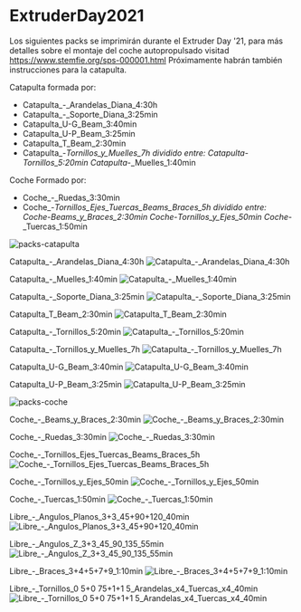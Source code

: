 # ExtruderDay2021

Los siguientes packs se imprimirán durante el Extruder Day '21, para más detalles sobre el montaje del coche autopropulsado visitad https://www.stemfie.org/sps-000001.html Próximamente habrán también instrucciones para la catapulta.

Catapulta formada por:
- Catapulta_-_Arandelas_Diana_4:30h
- Catapulta_-_Soporte_Diana_3:25min
- Catapulta_U-G_Beam_3:40min
- Catapulta_U-P_Beam_3:25min
- Catapulta_T_Beam_2:30min
- Catapulta_-_Tornillos_y_Muelles_7h
    dividido entre:
          Catapulta_-_Tornillos_5:20min
          Catapulta_-_Muelles_1:40min


Coche Formado por:
- Coche_-_Ruedas_3:30min
- Coche_-_Tornillos_Ejes_Tuercas_Beams_Braces_5h
     dividido entre:
           Coche_-_Beams_y_Braces_2:30min
           Coche_-_Tornillos_y_Ejes_50min
           Coche_-_Tuercas_1:50min

![packs-catapulta](https://user-images.githubusercontent.com/79287087/135293109-d60b4d43-59d8-43bf-aebd-917799f28cdc.png)

Catapulta_-_Arandelas_Diana_4:30h
![Catapulta_-_Arandelas_Diana_4:30h](https://user-images.githubusercontent.com/79287087/133203359-988693db-873d-441e-a1f7-013958e1320d.png)

Catapulta_-_Muelles_1:40min
![Catapulta_-_Muelles_1:40min](https://user-images.githubusercontent.com/79287087/133203362-4b1f9d6c-600d-4c02-b86b-7855fb5b673b.png)

Catapulta_-_Soporte_Diana_3:25min
![Catapulta_-_Soporte_Diana_3:25min](https://user-images.githubusercontent.com/79287087/133203363-c85778ef-d88d-4854-b2c5-b46e1249ed55.png)

Catapulta_T_Beam_2:30min
![Catapulta_T_Beam_2:30min](https://user-images.githubusercontent.com/79287087/133203364-c9fa5d66-0dee-4654-985f-301a7fa7d128.png)

Catapulta_-_Tornillos_5:20min
![Catapulta_-_Tornillos_5:20min](https://user-images.githubusercontent.com/79287087/133203367-95873d10-decc-467e-804a-d2bd9b6dfe4a.png)

Catapulta_-_Tornillos_y_Muelles_7h
![Catapulta_-_Tornillos_y_Muelles_7h](https://user-images.githubusercontent.com/79287087/133203370-da77fe0c-38bd-43c7-864a-d8864ddbdafe.png)

Catapulta_U-G_Beam_3:40min
![Catapulta_U-G_Beam_3:40min](https://user-images.githubusercontent.com/79287087/133203375-82740498-d3f6-4ed4-9188-245534d9b7ec.png)

Catapulta_U-P_Beam_3:25min
![Catapulta_U-P_Beam_3:25min](https://user-images.githubusercontent.com/79287087/133203376-3fbd1860-b037-4508-a020-c5f74df61e54.png)

![packs-coche](https://user-images.githubusercontent.com/79287087/135293105-38964fd7-de9f-4a1b-9162-1743f2474bd8.png)

Coche_-_Beams_y_Braces_2:30min
![Coche_-_Beams_y_Braces_2:30min](https://user-images.githubusercontent.com/79287087/133203377-0eed6292-043d-41e0-8344-f7ef9918abea.png)

Coche_-_Ruedas_3:30min
![Coche_-_Ruedas_3:30min](https://user-images.githubusercontent.com/79287087/133203380-33ec2304-c331-4b92-ae41-f150aa29a55c.png)

Coche_-_Tornillos_Ejes_Tuercas_Beams_Braces_5h
![Coche_-_Tornillos_Ejes_Tuercas_Beams_Braces_5h](https://user-images.githubusercontent.com/79287087/133203381-090bbc40-e0d9-4d1f-9b9c-0c26bfc1b04c.png)

Coche_-_Tornillos_y_Ejes_50min
![Coche_-_Tornillos_y_Ejes_50min](https://user-images.githubusercontent.com/79287087/133203382-58e6b409-2e1e-44c5-884f-98ccf6f10721.png)

Coche_-_Tuercas_1:50min
![Coche_-_Tuercas_1:50min](https://user-images.githubusercontent.com/79287087/133203384-1a77f8b5-30d3-40eb-8578-4c4fa41eb224.png)

Libre_-_Angulos_Planos_3+3_45+90+120_40min
![Libre_-_Angulos_Planos_3+3_45+90+120_40min](https://user-images.githubusercontent.com/79287087/133203386-2eb0f9f8-808a-4a56-9de6-29f392bbd59d.png)

Libre_-_Angulos_Z_3+3_45_90_135_55min
![Libre_-_Angulos_Z_3+3_45_90_135_55min](https://user-images.githubusercontent.com/79287087/133203390-7d67e74e-d438-42ae-8493-c20aad7e2320.png)

Libre_-_Braces_3+4+5+7+9_1:10min
![Libre_-_Braces_3+4+5+7+9_1:10min](https://user-images.githubusercontent.com/79287087/133203391-55bb559c-5893-4c32-8a49-54c201f11298.png)

Libre_-_Tornillos_0 5+0 75+1+1 5_Arandelas_x4_Tuercas_x4_40min
![Libre_-_Tornillos_0 5+0 75+1+1 5_Arandelas_x4_Tuercas_x4_40min](https://user-images.githubusercontent.com/79287087/133203392-45fbe7bb-94c0-4612-ac04-d6cdaa000dd9.png)
